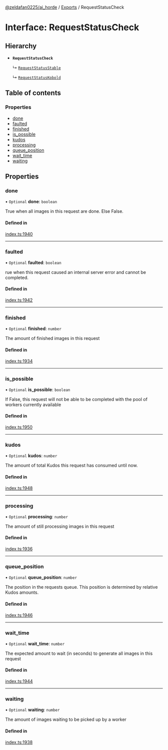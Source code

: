 [@zeldafan0225/ai_horde](../README.md) / [Exports](../modules.md) / RequestStatusCheck

# Interface: RequestStatusCheck

## Hierarchy

- **`RequestStatusCheck`**

  ↳ [`RequestStatusStable`](RequestStatusStable.md)

  ↳ [`RequestStatusKobold`](RequestStatusKobold.md)

## Table of contents

### Properties

- [done](RequestStatusCheck.md#done)
- [faulted](RequestStatusCheck.md#faulted)
- [finished](RequestStatusCheck.md#finished)
- [is\_possible](RequestStatusCheck.md#is_possible)
- [kudos](RequestStatusCheck.md#kudos)
- [processing](RequestStatusCheck.md#processing)
- [queue\_position](RequestStatusCheck.md#queue_position)
- [wait\_time](RequestStatusCheck.md#wait_time)
- [waiting](RequestStatusCheck.md#waiting)

## Properties

### done

• `Optional` **done**: `boolean`

True when all images in this request are done. Else False.

#### Defined in

[index.ts:1940](https://github.com/ZeldaFan0225/ai_horde/blob/c593245/index.ts#L1940)

___

### faulted

• `Optional` **faulted**: `boolean`

rue when this request caused an internal server error and cannot be completed.

#### Defined in

[index.ts:1942](https://github.com/ZeldaFan0225/ai_horde/blob/c593245/index.ts#L1942)

___

### finished

• `Optional` **finished**: `number`

The amount of finished images in this request

#### Defined in

[index.ts:1934](https://github.com/ZeldaFan0225/ai_horde/blob/c593245/index.ts#L1934)

___

### is\_possible

• `Optional` **is\_possible**: `boolean`

If False, this request will not be able to be completed with the pool of workers currently available

#### Defined in

[index.ts:1950](https://github.com/ZeldaFan0225/ai_horde/blob/c593245/index.ts#L1950)

___

### kudos

• `Optional` **kudos**: `number`

The amount of total Kudos this request has consumed until now.

#### Defined in

[index.ts:1948](https://github.com/ZeldaFan0225/ai_horde/blob/c593245/index.ts#L1948)

___

### processing

• `Optional` **processing**: `number`

The amount of still processing images in this request

#### Defined in

[index.ts:1936](https://github.com/ZeldaFan0225/ai_horde/blob/c593245/index.ts#L1936)

___

### queue\_position

• `Optional` **queue\_position**: `number`

The position in the requests queue. This position is determined by relative Kudos amounts.

#### Defined in

[index.ts:1946](https://github.com/ZeldaFan0225/ai_horde/blob/c593245/index.ts#L1946)

___

### wait\_time

• `Optional` **wait\_time**: `number`

The expected amount to wait (in seconds) to generate all images in this request

#### Defined in

[index.ts:1944](https://github.com/ZeldaFan0225/ai_horde/blob/c593245/index.ts#L1944)

___

### waiting

• `Optional` **waiting**: `number`

The amount of images waiting to be picked up by a worker

#### Defined in

[index.ts:1938](https://github.com/ZeldaFan0225/ai_horde/blob/c593245/index.ts#L1938)
